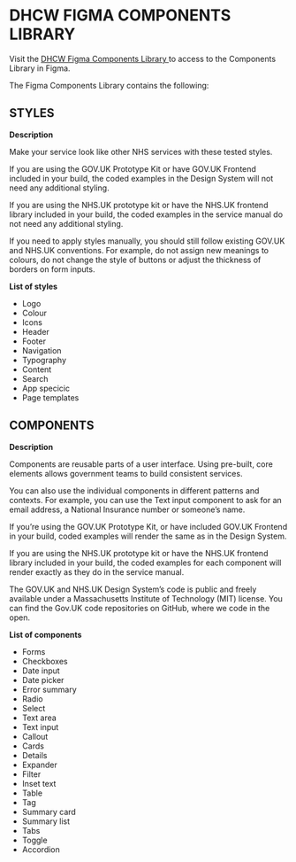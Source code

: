# DHCW FIGMA COMPONENTS LIBRARY 

Visit the <a href="https://www.figma.com/design/SbLLqxBGF8Tree8yEgevJp/DHCW-Design-System?node-id=0-1&t=g3HhjcpVnW8NEeFy-1">DHCW Figma Components Library </a> to access to the Components Library in Figma.

The Figma Components Library contains the following:

## STYLES

<strong>Description</strong>

Make your service look like other NHS services with these tested styles.

If you are using the GOV.UK Prototype Kit or have GOV.UK Frontend included in your build, the coded examples in the Design System will not need any additional styling.

If you are using the NHS.UK prototype kit or have the NHS.UK frontend library included in your build, the coded examples in the service manual do not need any additional styling.

If you need to apply styles manually, you should still follow existing GOV.UK and NHS.UK conventions. For example, do not assign new meanings to colours, do not change the style of buttons or adjust the thickness of borders on form inputs.

<strong>List of styles</strong>

- Logo
- Colour
- Icons
- Header
- Footer
- Navigation
- Typography
- Content
- Search
- App specicic
- Page templates

## COMPONENTS

<strong>Description</strong>

Components are reusable parts of a user interface. Using pre-built, core elements allows government teams to build consistent services.

You can also use the individual components in different patterns and contexts. For example, you can use the Text input component to ask for an email address, a National Insurance number or someone’s name.

If you’re using the GOV.UK Prototype Kit, or have included GOV.UK Frontend in your build, coded examples will render the same as in the Design System.

If you are using the NHS.UK prototype kit or have the NHS.UK frontend library included in your build, the coded examples for each component will render exactly as they do in the service manual.

The GOV.UK and NHS.UK Design System’s code is public and freely available under a Massachusetts Institute of Technology (MIT) license. You can find the Gov.UK code repositories on GitHub, where we code in the open.

<strong>List of components</strong>

- Forms
- Checkboxes
- Date input
- Date picker
- Error summary
- Radio
- Select
- Text area
- Text input
- Callout
- Cards
- Details
- Expander
- Filter
- Inset text
- Table
- Tag
- Summary card
- Summary list
- Tabs
- Toggle
- Accordion





